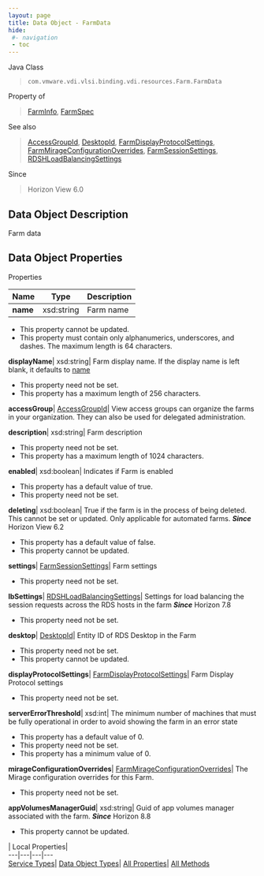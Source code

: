```yaml
---
layout: page
title: Data Object - FarmData
hide:
 #- navigation
 - toc
---
```






Java Class  
> `com.vmware.vdi.vlsi.binding.vdi.resources.Farm.FarmData`

Property of  
> [FarmInfo](vdi.resources.Farm.FarmInfo.md#field_detail), [FarmSpec](vdi.resources.Farm.FarmSpec.md#field_detail)

See also  
> [AccessGroupId](vdi.entity.AccessGroupId.md), [DesktopId](vdi.entity.DesktopId.md), [FarmDisplayProtocolSettings](vdi.resources.Farm.DisplayProtocolSettings.md), [FarmMirageConfigurationOverrides](vdi.resources.Farm.MirageConfigurationOverrides.md), [FarmSessionSettings](vdi.resources.Farm.SessionSettings.md), [RDSHLoadBalancingSettings](vdi.resources.Farm.LoadBalancingSettings.md)

Since  
> Horizon View 6.0


## Data Object Description 

Farm data 

## Data Object Properties

Properties

Name |  Type |  Description   
---|---|---  
**name**|  xsd:string|  Farm name   


 * This property cannot be updated.
  * This property must contain only alphanumerics, underscores, and dashes. The maximum length is 64 characters. 

  
**displayName**|  xsd:string|  Farm display name. If the display name is left blank, it defaults to [name](vdi.resources.Farm.FarmData.md#name)   


 * This property need not be set.
  * This property has a maximum length of 256 characters. 

  
**accessGroup**| [AccessGroupId](vdi.entity.AccessGroupId.md)|  View access groups can organize the farms in your organization. They can also be used for delegated administration.   
  
**description**|  xsd:string|  Farm description   


 * This property need not be set.
  * This property has a maximum length of 1024 characters. 

  
**enabled**|  xsd:boolean|  Indicates if Farm is enabled   


  * This property has a default value of true.
 * This property need not be set.

  
**deleting**|  xsd:boolean|  True if the farm is in the process of being deleted. This cannot be set or updated. Only applicable for automated farms.  **_Since_** Horizon View 6.2  


  * This property has a default value of false.
 * This property cannot be updated.

  
**settings**| [FarmSessionSettings](vdi.resources.Farm.SessionSettings.md)|  Farm settings   


 * This property need not be set.

  
**lbSettings**| [RDSHLoadBalancingSettings](vdi.resources.Farm.LoadBalancingSettings.md)|  Settings for load balancing the session requests across the RDS hosts in the farm  **_Since_** Horizon 7.8  


 * This property need not be set.

  
**desktop**| [DesktopId](vdi.entity.DesktopId.md)|  Entity ID of RDS Desktop in the Farm   


 * This property need not be set.
 * This property cannot be updated.

  
**displayProtocolSettings**| [FarmDisplayProtocolSettings](vdi.resources.Farm.DisplayProtocolSettings.md)|  Farm Display Protocol settings   


 * This property need not be set.

  
**serverErrorThreshold**|  xsd:int|  The minimum number of machines that must be fully operational in order to avoid showing the farm in an error state   


  * This property has a default value of 0.
 * This property need not be set.
  * This property has a minimum value of 0. 

  
**mirageConfigurationOverrides**| [FarmMirageConfigurationOverrides](vdi.resources.Farm.MirageConfigurationOverrides.md)|  The Mirage configuration overrides for this Farm.   


 * This property need not be set.

  
**appVolumesManagerGuid**|  xsd:string|  Guid of app volumes manager associated with the farm.  **_Since_** Horizon 8.8  


 * This property cannot be updated.

  
  
  
 | Local Properties|   
---|---|---|---  
[Service Types](index-mo_types.md)| [Data Object Types](index-do_types.md)| [All Properties](index-properties.md)| [All Methods](index-methods.md)  
  
  
